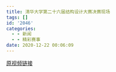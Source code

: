 ```yaml
---
title: 清华大学第二十六届结构设计大赛决赛现场
tags: []
id: '2046'
categories:
  - - 新闻
  - - 精彩赛事
date: 2020-12-22 00:06:09
---
```


[原视频链接](https://www.bilibili.com/video/BV11v411b78o)